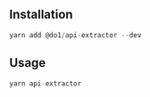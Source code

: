 Installation
------------

```javascript
yarn add @do1/api-extractor --dev
```

Usage
-----

```javascript
yarn api-extractor
```